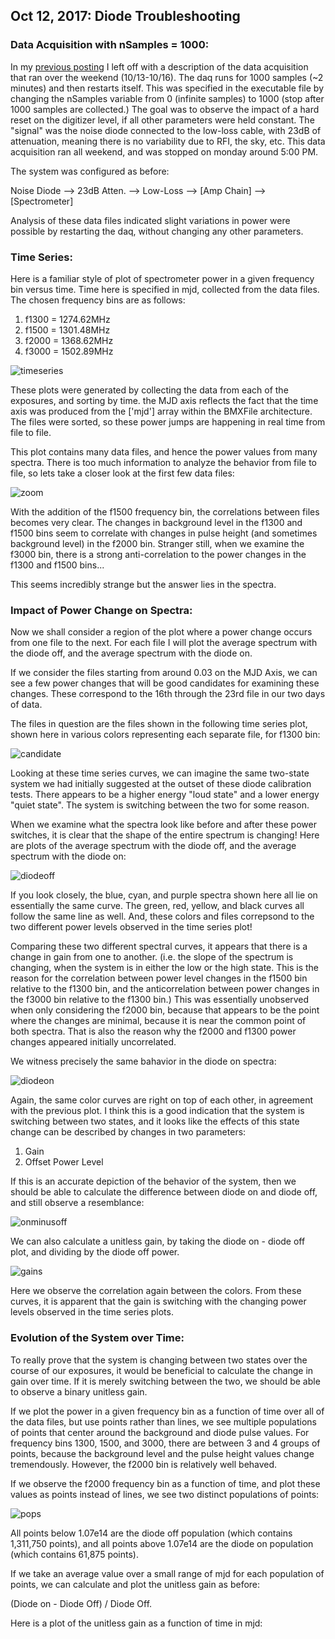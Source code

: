 ## Oct 12, 2017: Diode Troubleshooting

### Data Acquisition with nSamples = 1000:

In my [previous posting](../20171012_DiodeTest) I left off with a description of
the data acquisition that ran over the weekend (10/13-10/16). The daq runs for 1000 samples
(~2 minutes) and then restarts itself. This was specified in the executable file
by changing the nSamples variable from 0 (infinite samples) to 1000 (stop after
1000 samples are collected.) The goal was to observe the impact of a hard reset
on the digitizer level, if all other parameters were held
constant. The "signal" was the noise diode connected to the low-loss cable, with
23dB of attenuation, meaning there is no variability due to RFI, the sky,
etc. This data acquisition ran all weekend, and was stopped on monday around 5:00 PM. 

The system was configured as before:

Noise Diode --> 23dB Atten. --> Low-Loss --> [Amp Chain] --> [Spectrometer]

Analysis of these data files indicated slight variations in power were possible
by restarting the daq, without changing any other parameters.

### Time Series:

Here is a familiar style of plot of spectrometer power in a given frequency bin
versus time. Time here is specified in mjd, collected from the data files. The
chosen frequency bins are as follows:

1) f1300 = 1274.62MHz
2) f1500 = 1301.48MHz
3) f2000 = 1368.62MHz 
4) f3000 = 1502.89MHz

![timeseries](Time_Series_1014_1015.png)

These plots were generated by collecting the data from each of the exposures,
and sorting by time. the MJD axis reflects the fact that the time axis was
produced from the ['mjd'] array within the BMXFile architecture. The files were
sorted, so these power jumps are happening in real time from file to file.

This plot contains many data files, and hence the power values from many
spectra. There is too much information to analyze the behavior from file to
file, so lets take a closer look at the first few data files:

![zoom](ZoomedTS.png)

With the addition of the f1500 frequency bin, the correlations between files
becomes very clear. The changes in background level in the f1300 and f1500 bins
seem to correlate with changes in pulse height (and sometimes background level)
in the f2000 bin. Stranger still, when we examine the f3000 bin, there is a
strong anti-correlation to the power changes in the f1300 and f1500 bins...

This seems incredibly strange but the answer lies in the spectra.

### Impact of Power Change on Spectra:

Now we shall consider a region of the plot where a power change occurs from one
file to the next. For each file I will plot the average spectrum with the diode
off, and the average spectrum with the diode on.

If we consider the files starting from around 0.03 on the MJD Axis, we can see a
few power changes that will be good candidates for examining these changes.
These correspond to the 16th through the 23rd file in our two days of data.

The files in question are the files shown in the following time series plot,
shown here in various colors representing each separate file, for f1300 bin:

![candidate](TSswitching.png)

Looking at these time series curves, we can imagine the same two-state system we had
initially suggested at the outset of these diode calibration tests. There
appears to be a higher energy "loud state" and a lower energy "quiet state". The
system is switching between the two for some reason.

When we examine what the spectra look like before and after these power
switches, it is clear that the shape of the entire spectrum is changing! Here
are plots of the average spectrum with the diode off, and the average spectrum
with the diode on:

![diodeoff](diodeoffspectrum.png)

If you look closely, the blue, cyan, and purple spectra shown here all lie on
essentially the same curve. The green, red, yellow, and black curves all follow
the same line as well. And, these colors and files correpsond to the two
different power levels observed in the time series plot!

Comparing these two different spectral curves, it appears that there is a change
in gain from one to another. (i.e. the slope of the spectrum is changing, when
the system is in either the low or the high state. This is the reason for the
correlation between power level changes in the f1500 bin relative to the f1300
bin, and the anticorrelation between power changes in the f3000 bin relative to
the f1300 bin.) This was essentially unobserved when only considering the f2000
bin, because that appears to be the point where the changes are minimal, because
it is near the common point of both spectra. That is also the reason why the
f2000 and f1300 power changes appeared initially uncorrelated.

We witness precisely the same bahavior in the diode on spectra:

![diodeon](diodeonspectrum.png)

Again, the same color curves are right on top of each other, in agreement with
the previous plot. I think this is a good indication that the system is
switching between two states, and it looks like the effects of this state change can be
described by changes in two parameters:

1) Gain
2) Offset Power Level

If this is an accurate depiction of the behavior of the system, then we should
be able to calculate the difference between diode on and diode off, and still
observe a resemblance:

![onminusoff](OnMinusOff.png)

We can also calculate a unitless gain, by taking the diode on - diode off plot,
and dividing by the diode off power. 

![gains](UnitlessGain.png)

Here we observe the correlation again between the colors. From these curves, it
is apparent that the gain is switching with the changing power levels observed
in the time series plots.
 
### Evolution of the System over Time:

To really prove that the system is changing between two states over the course
of our exposures, it would be beneficial to calculate the change in gain over
time. If it is merely switching between the two, we should be able to observe a
binary unitless gain.

If we plot the power in a given frequency bin as a function of time over all of
the data files, but use points rather than lines, we see multiple populations of
points that center around the background and diode pulse values. For frequency
bins 1300, 1500, and 3000, there are between 3 and 4 groups of points, because
the background level and the pulse height values change tremendously. However,
the f2000 bin is relatively well behaved.

If we observe the f2000 frequency bin as a function of time, and plot these
values as points instead of lines, we see two distinct populations of points:

![pops](f2000populations.png)

All points below 1.07e14 are the diode off population (which contains 1,311,750 points), and all points above
1.07e14 are the diode on population (which contains 61,875 points).

If we take an average value over a small range of mjd for each population of
points, we can calculate and plot the unitless gain as before:
 
(Diode on - Diode Off) / Diode Off.

Here is a plot of the unitless gain as a function of time in mjd:



